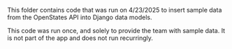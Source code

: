 This folder contains code that was run on 4/23/2025 to insert sample data from the OpenStates API into Django data models.

This code was run once, and solely to provide the team with sample data. It is not part of the app and does not run recurringly.
